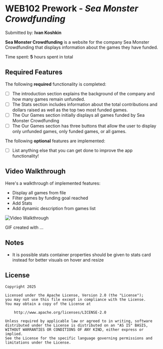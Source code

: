 # WEB102 Prework - *Sea Monster Crowdfunding*

Submitted by: **Ivan Koshkin**

**Sea Monster Crowdfunding** is a website for the company Sea Monster Crowdfunding that displays information about the games they have funded.

Time spent: **5** hours spent in total

## Required Features

The following **required** functionality is completed:

* [ ] The introduction section explains the background of the company and how many games remain unfunded.
* [ ] The Stats section includes information about the total contributions and dollars raised as well as the top two most funded games.
* [ ] The Our Games section initially displays all games funded by Sea Monster Crowdfunding
* [ ] The Our Games section has three buttons that allow the user to display only unfunded games, only funded games, or all games.

The following **optional** features are implemented:

* [ ] List anything else that you can get done to improve the app functionality!

## Video Walkthrough

Here's a walkthrough of implemented features:

* Display all games from file
* Filter games by funding goal reached
* Add Stats
* Add dynamic description from games list

<img src='https://imgur.com/a/nnQCsMM' title='Video Walkthrough' width='' alt='Video Walkthrough' />
<blockquote class="imgur-embed-pub" lang="en" data-id="a/nnQCsMM" data-context="false" ><a href="//imgur.com/a/nnQCsMM"></a></blockquote><script async src="//s.imgur.com/min/embed.js" charset="utf-8"></script>


<!-- Replace this with whatever GIF tool you used! -->
GIF created with ...  
<!-- Recommended tools:
[Kap](https://getkap.co/) for macOS
[ScreenToGif](https://www.screentogif.com/) for Windows
[peek](https://github.com/phw/peek) for Linux. -->

## Notes

* It is possible stats container properties should be given to stats card instead for better visuals on hover and resize


## License

    Copyright 2025

    Licensed under the Apache License, Version 2.0 (the "License");
    you may not use this file except in compliance with the License.
    You may obtain a copy of the License at

        http://www.apache.org/licenses/LICENSE-2.0

    Unless required by applicable law or agreed to in writing, software
    distributed under the License is distributed on an "AS IS" BASIS,
    WITHOUT WARRANTIES OR CONDITIONS OF ANY KIND, either express or implied.
    See the License for the specific language governing permissions and
    limitations under the License.
